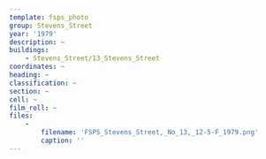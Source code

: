 ```yaml
---
template: fsps_photo
group: Stevens_Street
year: '1979'
description: ~
buildings:
    - Stevens_Street/13_Stevens_Street
coordinates: ~
heading: ~
classification: ~
section: ~
cell: ~
film_roll: ~
files:
    -
        filename: 'FSPS_Stevens_Street,_No_13,_12-5-F_1979.png'
        caption: ''
---
```

